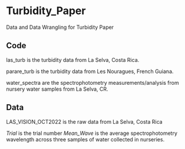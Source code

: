 # Turbidity_Paper
Data and Data Wrangling for Turbidity Paper



## Code ##

las_turb is the turbidity data from La Selva, Costa Rica. 

parare_turb is the turbidity data from Les Nouragues, French Guiana. 

water_spectra are the spectrophotometry measurements/analysis from nursery water samples from La Selva, CR.



## Data ##

LAS_VISION_OCT2022 is the raw data from La Selva, Costa Rica

*Trial* is the trial number
*Mean_Wave* is the average spectrophotometry wavelength across three samples of water collected in nurseries.
